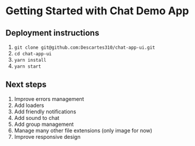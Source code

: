 # Getting Started with Chat Demo App


## Deployment instructions

1. `git clone git@github.com:Descartes310/chat-app-ui.git`
2. `cd chat-app-ui`
3. `yarn install`
4. `yarn start`

## Next steps

1. Improve errors management
2. Add loaders
3. Add friendly notifications
4. Add sound to chat
5. Add group management
6. Manage many other file extensions (only image for now)
7. Improve responsive design
